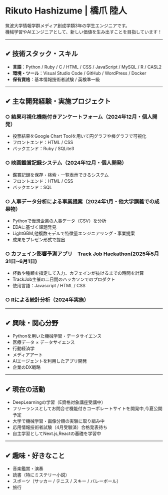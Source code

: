 # Rikuto Hashizume | 橋爪 陸人

筑波大学情報学群メディア創成学類3年の学生エンジニアです。  
機械学習やAIエンジニアとして、新しい価値を生み出すことを目指しています！

---

## ✔︎ 技術スタック・スキル

- **言語**：Python / Ruby / C / HTML / CSS / JavaScript / MySQL / R / CASL2  
- **環境・ツール**：Visual Studio Code / GitHub / WordPress / Docker
- **保有資格**：基本情報技術者試験 / 英検準一級  

---

## ✔︎ 主な開発経験・実施プロジェクト

### ○ 結果可視化機能付きアンケートフォーム（2024年12月・個人開発）
- 投票結果をGoogle Chart Toolを用いて円グラフや棒グラフで可視化
- フロントエンド：HTML / CSS  
- バックエンド：Ruby / SQLite3   

### ○  映画鑑賞記録システム（2024年12月・個人開発）
- 鑑賞記録を保存・検索・一覧表示できるシステム  
- フロントエンド：HTML / CSS  
- バックエンド：SQL  

### ○  人事データ分析による事業提案（2024年1月・他大学講義での成果物）
- Pythonで仮想企業の人事データ（CSV）を分析  
- EDAに基づく課題発見  
- LightGBM,他複数モデルで特徴量エンジニアリング・事業提案  
- 成果をプレゼン形式で提出

### ○  カフェイン影響予測アプリ　Track Job Hackathon(2025年5月31日~6月1日)
- 杯数や種類を指定して入力、カフェインが抜けるまでの時間を計算
- TrackJob主催の二日間のハッカソンでのプロダクト
- 使用言語：Javascript / HTML / CSS

### ○  Rによる統計分析（2024年実施）

---

## ✔︎ 興味・関心分野

- Pythonを用いた機械学習・データサイエンス  
- 医療データ × データサイエンス  
- 行動経済学  
- メディアアート  
- AIエージェントを利用したアプリ開発
- 企業のDX戦略

---

## ✔︎ 現在の活動

- DeepLearningの学習（E資格対象講座受講中）  
- フリーランスとしてお問合せ機能付きコーポレートサイトを開発中,今夏公開予定  
- 大学で機械学習・画像分類の実験に取り組み中  
- 応用情報技術者試験（4月受験済）合格発表待ち
- 自主学習としてNext.js,Reactの基礎を学習中

---

## ✔︎ 趣味・好きなこと

- 音楽鑑賞・演奏  
- 読書（特にミステリー小説）  
- スポーツ（サッカー / テニス / スキー / バレーボール）
- 旅行
